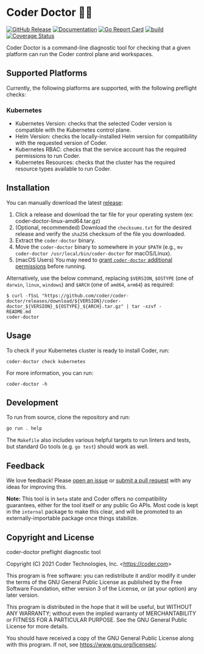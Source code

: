 # Coder Doctor 🧑‍⚕️

[![GitHub Release](https://img.shields.io/github/v/release/cdr/coder-doctor?color=6b9ded&include_prerelease=false)](https://github.com/cdr/coder-doctor/releases)
[![Documentation](https://godoc.org/cdr.dev/coder-doctor?status.svg)](https://pkg.go.dev/cdr.dev/coder-doctor)
[![Go Report Card](https://goreportcard.com/badge/cdr.dev/coder-doctor)](https://goreportcard.com/report/cdr.dev/coder-doctor)
[![build](https://github.com/cdr/coder-doctor/actions/workflows/build.yaml/badge.svg?event=push&branch=main)](https://github.com/cdr/coder-doctor/actions/workflows/build.yaml?query=branch%3Amain)
[![Coverage Status](https://coveralls.io/repos/github/cdr/coder-doctor/badge.svg?branch=main&t=sEVzim)](https://coveralls.io/github/cdr/coder-doctor?branch=main)

Coder Doctor is a command-line diagnostic tool for checking that a
given platform can run the Coder control plane and workspaces.

## Supported Platforms

Currently, the following platforms are supported, with the following
preflight checks:

### Kubernetes

- Kubernetes Version: checks that the selected Coder version is
  compatible with the Kubernetes control plane.
- Helm Version: checks the locally-installed Helm version for
  compatibility with the requested version of Coder.
- Kubernetes RBAC: checks that the service account has the required
  permissions to run Coder.
- Kubernetes Resources: checks that the cluster has the required
  resource types available to run Coder.

## Installation

You can manually download the latest [release](https://github.com/cdr/coder-doctor/releases):

1. Click a release and download the tar file for your operating system
   (ex: coder-doctor-linux-amd64.tar.gz)
1. (Optional, recommended) Download the `checksums.txt` for the desired
   release and verify the `sha256` checksum of the file you downloaded.
1. Extract the `coder-doctor` binary.
1. Move the `coder-doctor` binary to somewhere in your `$PATH` (e.g., `mv coder-doctor /usr/local/bin/coder-doctor` for macOS/Linux).
2. (macOS Users) You may need to [grant `coder-doctor` additional permissions](https://support.apple.com/en-us/HT202491) before running.

Alternatively, use the below command, replacing `$VERSION`, `$OSTYPE`
(one of `darwin`, `linux`, `windows`) and `$ARCH` (one of `amd64`, `arm64`)
as required:

```shell-session
$ curl -fSsL "https://github.com/coder/coder-doctor/releases/download/${VERSION}/coder-doctor_${VERSION}_${OSTYPE}_${ARCH}.tar.gz" | tar -xzvf -
README.md
coder-doctor
```

## Usage

To check if your Kubernetes cluster is ready to install Coder, run:

```console
coder-doctor check kubernetes
```

For more information, you can run:

```console
coder-doctor -h
```

## Development

To run from source, clone the repository and run:

```bash
go run . help
```

The `Makefile` also includes various helpful targets to run
linters and tests, but standard Go tools (e.g. `go test`)
should work as well.

## Feedback

We love feedback! Please [open an issue] or [submit a pull request]
with any ideas for improving this.

[open an issue]: https://github.com/cdr/coder-doctor/issues
[submit a pull request]: https://github.com/cdr/coder-doctor/pulls

**Note:** This tool is in `beta` state and Coder offers no compatibility
guarantees, either for the tool itself or any public Go APIs. Most code
is kept in the `internal` package to make this clear, and will be promoted
to an externally-importable package once things stabilize.

## Copyright and License

coder-doctor preflight diagnostic tool

Copyright (C) 2021 Coder Technologies, Inc. &lt;https://coder.com&gt;

This program is free software: you can redistribute it and/or modify
it under the terms of the GNU General Public License as published by
the Free Software Foundation, either version 3 of the License, or
(at your option) any later version.

This program is distributed in the hope that it will be useful,
but WITHOUT ANY WARRANTY; without even the implied warranty of
MERCHANTABILITY or FITNESS FOR A PARTICULAR PURPOSE.  See the
GNU General Public License for more details.

You should have received a copy of the GNU General Public License
along with this program.  If not, see <https://www.gnu.org/licenses/>.
